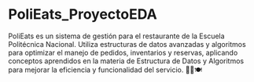 # PoliEats_ProyectoEDA
PoliEats es un sistema de gestión para el restaurante de la Escuela Politécnica Nacional. Utiliza estructuras de datos avanzadas y algoritmos para optimizar el manejo de pedidos, inventarios y reservas, aplicando conceptos aprendidos en la materia de Estructura de Datos y Algoritmos para mejorar la eficiencia y funcionalidad del servicio. 🍔🍗🍽️
